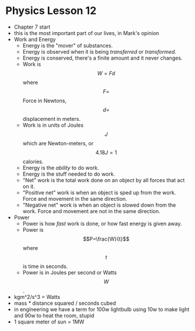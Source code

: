 # Physics Lesson 12
- Chapter 7 start
- this is the most important part of our lives, in Mark's opinion
- Work and Energy
  - Energy is the "mover" of substances.
  - Energy is observed when it is being *transferred* or *transformed*.
  - Energy is conserved, there's a finite amount and it never changes.
  - Work is $$W=Fd$$ where $$F = $$ Force in Newtons, $$d = $$ displacement in meters.
  - Work is in units of Joules $$J$$ which are Newton-meters, or $$4.18J=1$$calories.
  - Energy is the *ability* to do work.
  - Energy is the stuff needed to do work.
  - "Net" work is the total work done on an object by all forces that act on it.
  - "Positive net" work is when an object is sped up from the work. Force and movement in the same direction.
  - "Negative net" work is when an object is slowed down from the work. Force and movement are not in the same direction.
- Power
  - Power is how *fast* work is done, or how fast energy is given away.
  - Power is $$P=\frac{W}{t}$$ where $$t$$ is time in seconds.
  - Power is in Joules per second or Watts $$W$$.
- kgm^2/s^3 = Watts
- mass * distance squared / seconds cubed
- in engineering we have a term for 100w lightbulb using 10w to make light and 90w to heat the room, stupid
- 1 square meter of sun = 1MW
